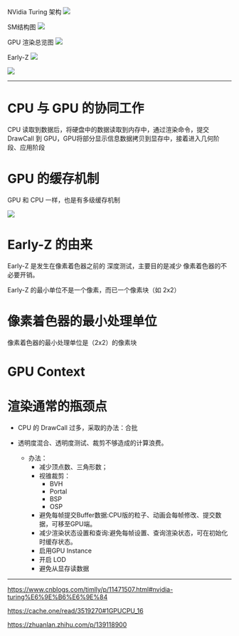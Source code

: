 
NVidia Turing 架构
![](../pic.res/2022-03-14-19-33-47.png)

SM结构图
![](../pic.res/2022-03-14-19-35-11.png)

GPU 渲染总览图
![](../pic.res/2022-03-14-19-31-15.png)

Early-Z
![](../pic.res/2022-03-14-19-47-46.png)


![](../pic.res/2022-03-14-20-32-44.png)

---

# CPU 与 GPU 的协同工作

CPU 读取到数据后，将硬盘中的数据读取到内存中，通过渲染命令，提交DrawCall 到 GPU，GPU将部分显示信息数据拷贝到显存中，接着进入几何阶段、应用阶段

# GPU 的缓存机制

GPU 和 CPU 一样，也是有多级缓存机制

![](../myMd/pic.res/20220501164044.png)  

# Early-Z 的由来

Early-Z 是发生在像素着色器之前的 深度测试，主要目的是减少 像素着色器的不必要开销。

Early-Z 的最小单位不是一个像素，而已一个像素块（如 2x2）

# 像素着色器的最小处理单位

像素着色器的最小处理单位是（2x2）的像素块


# GPU Context



# 渲染通常的瓶颈点

- CPU 的 DrawCall 过多，采取的办法：合批
- 透明度混合、透明度测试、裁剪不够造成的计算浪费。

    - 办法：
        - 减少顶点数、三角形数；
        - 视锥裁剪：
            - BVH
            - Portal
            - BSP
            - OSP
        - 避免每帧提交Buffer数据:CPU版的粒子、动画会每帧修改、提交数据，可移至GPU端。
        - 减少渲染状态设置和查询:避免每帧设置、查询渲染状态，可在初始化时缓存状态。
        - 启用GPU Instance
        - 开启 LOD
        - 避免从显存读数据

---

https://www.cnblogs.com/timlly/p/11471507.html#nvidia-turing%E6%9E%B6%E6%9E%84

https://cache.one/read/3519270#1GPUCPU_16

https://zhuanlan.zhihu.com/p/139118900